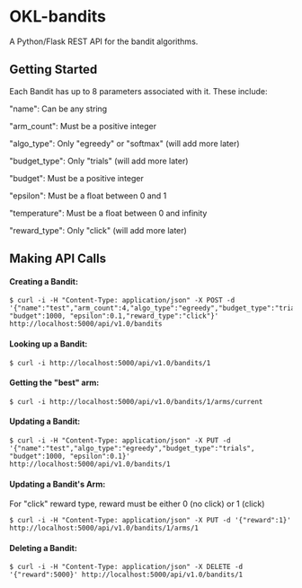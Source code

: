 # OKL-bandits

A Python/Flask REST API for the bandit algorithms.

## Getting Started

Each Bandit has up to 8 parameters associated with it. These include:

"name": Can be any string

"arm_count": Must be a positive integer 

"algo_type": Only "egreedy" or "softmax" (will add more later)

"budget_type": Only "trials" (will add more later)

"budget": Must be a positive integer

"epsilon": Must be a float between 0 and 1

"temperature": Must be a float between 0 and infinity

"reward_type": Only "click" (will add more later)


## Making API Calls


#### Creating a Bandit:

```
$ curl -i -H "Content-Type: application/json" -X POST -d '{"name":"test","arm_count":4,"algo_type":"egreedy","budget_type":"trials", "budget":1000, "epsilon":0.1,"reward_type":"click"}' http://localhost:5000/api/v1.0/bandits
```

#### Looking up a Bandit:

```
$ curl -i http://localhost:5000/api/v1.0/bandits/1
```

#### Getting the "best" arm:

```
$ curl -i http://localhost:5000/api/v1.0/bandits/1/arms/current
```

#### Updating a Bandit:

```
$ curl -i -H "Content-Type: application/json" -X PUT -d '{"name":"test","algo_type":"egreedy","budget_type":"trials", "budget":1000, "epsilon":0.1}' http://localhost:5000/api/v1.0/bandits/1
```

#### Updating a Bandit's Arm:

For "click" reward type, reward must be either 0 (no click) or 1 (click)

```
$ curl -i -H "Content-Type: application/json" -X PUT -d '{"reward":1}' http://localhost:5000/api/v1.0/bandits/1/arms/1
```

#### Deleting a Bandit:

```
$ curl -i -H "Content-Type: application/json" -X DELETE -d '{"reward":5000}' http://localhost:5000/api/v1.0/bandits/1
```



